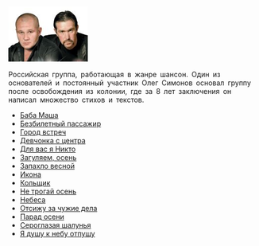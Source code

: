 ![](butyrka.jpg)

Российская группа, работающая в жанре шансон. Один из основателей и постоянный участник Олег Симонов основал группу после освобождения из колонии, где за 8 лет заключения он написал множество стихов и текстов.

* [Баба Маша](Баба%20Маша)
* [Безбилетный пассажир](Безбилетный%20пассажир)
* [Город встреч](Город%20встреч)
* [Девчонка с центра](Девчонка%20с%20центра)
* [Для вас я Никто](Для%20вас%20я%20Никто)
* [Загуляем, осень](Загуляем,%20осень)
* [Запахло весной](Запахло%20весной)
* [Икона](Икона)
* [Кольщик](Кольщик)
* [Не трогай осень](Не%20трогай%20осень)
* [Небеса](Небеса)
* [Отсижу за чужие дела](Отсижу%20за%20чужие%20дела)
* [Парад осени](Парад%20осени)
* [Сероглазая шалунья](Сероглазая%20шалунья)
* [Я душу к небу отпущу](Я%20душу%20к%20небу%20отпущу)